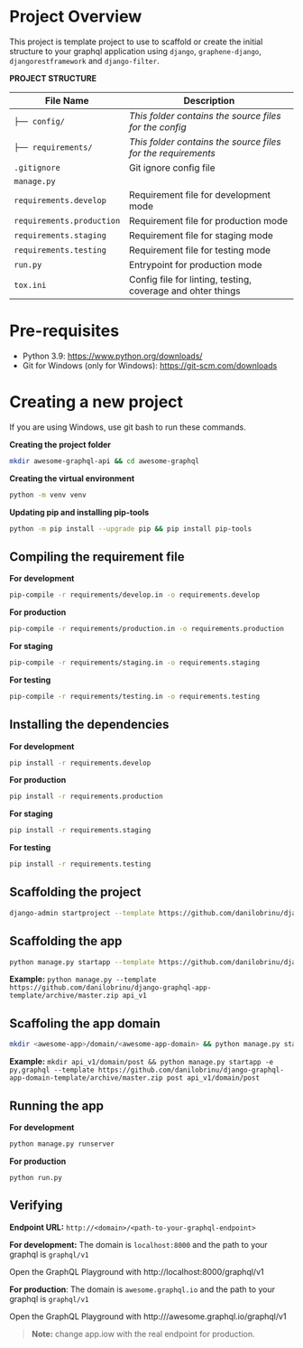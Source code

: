# Project Overview

This project is template project to use to scaffold or create the initial structure to your graphql
application using `django`, `graphene-django`, `djangorestframework` and `django-filter`.

**PROJECT STRUCTURE**

| File Name                 | Description                                                  |
| ------------------------- | ------------------------------------------------------------ |
| `├── config/`             | _This folder contains the source files for the config_       |
| `├── requirements/`       | _This folder contains the source files for the requirements_ |
| `.gitignore`              | Git ignore config file                                       |
| `manage.py`               |                                                              |
| `requirements.develop`    | Requirement file for development mode                        |
| `requirements.production` | Requirement file for production mode                         |
| `requirements.staging`    | Requirement file for staging mode                            |
| `requirements.testing`    | Requirement file for testing mode                            |
| `run.py`                  | Entrypoint for production mode                               |
| `tox.ini`                 | Config file for linting, testing, coverage and ohter things  |

# Pre-requisites

- Python 3.9: https://www.python.org/downloads/
- Git for Windows (only for Windows): https://git-scm.com/downloads

# Creating a new project

If you are using Windows, use git bash to run these commands.

**Creating the project folder**

```sh
mkdir awesome-graphql-api && cd awesome-graphql

```

**Creating the virtual environment**

```sh
python -m venv venv
```

**Updating pip and installing pip-tools**

```sh
python -m pip install --upgrade pip && pip install pip-tools
```

## Compiling the requirement file

**For development**

```sh
pip-compile -r requirements/develop.in -o requirements.develop
```

**For production**

```sh
pip-compile -r requirements/production.in -o requirements.production
```

**For staging**

```sh
pip-compile -r requirements/staging.in -o requirements.staging
```

**For testing**

```sh
pip-compile -r requirements/testing.in -o requirements.testing
```

## Installing the dependencies

**For development**

```sh
pip install -r requirements.develop
```

**For production**

```sh
pip install -r requirements.production
```

**For staging**

```sh
pip install -r requirements.staging
```

**For testing**

```sh
pip install -r requirements.testing
```

## Scaffolding the project

```sh
django-admin startproject --template https://github.com/danilobrinu/django-graphql-project-template/archive/master.zip <awesome-project> .
```

## Scaffolding the app

```sh
python manage.py startapp --template https://github.com/danilobrinu/django-graphql-app-template/archive/master.zip <awesome-app>
```

**Example:** `python manage.py --template https://github.com/danilobrinu/django-graphql-app-template/archive/master.zip api_v1`

## Scaffoling the app domain

```sh
mkdir <awesome-app>/domain/<awesome-app-domain> && python manage.py startapp -e py,graphql --template https://github.com/danilobrinu/django-graphql-app-domain-template/archive/master.zip <awesome-app-domain> <awesome-app>/domain/<awesome-app-domain>
```

**Example:** `mkdir api_v1/domain/post && python manage.py startapp -e py,graphql --template https://github.com/danilobrinu/django-graphql-app-domain-template/archive/master.zip post api_v1/domain/post`

## Running the app

**For development**

```sh
python manage.py runserver
```

**For production**

```
python run.py
```

## Verifying

**Endpoint URL:** `http://<domain>/<path-to-your-graphql-endpoint>`  

**For development:** The domain is `localhost:8000` and the path to your graphql is `graphql/v1`

Open the GraphQL Playground with http://localhost:8000/graphql/v1

**For production**: The domain is `awesome.graphql.io` and the path to your graphql is `graphql/v1`

Open the GraphQL Playground with http:///awesome.graphql.io/graphql/v1

> **Note:** change app.iow with the real endpoint for production.
